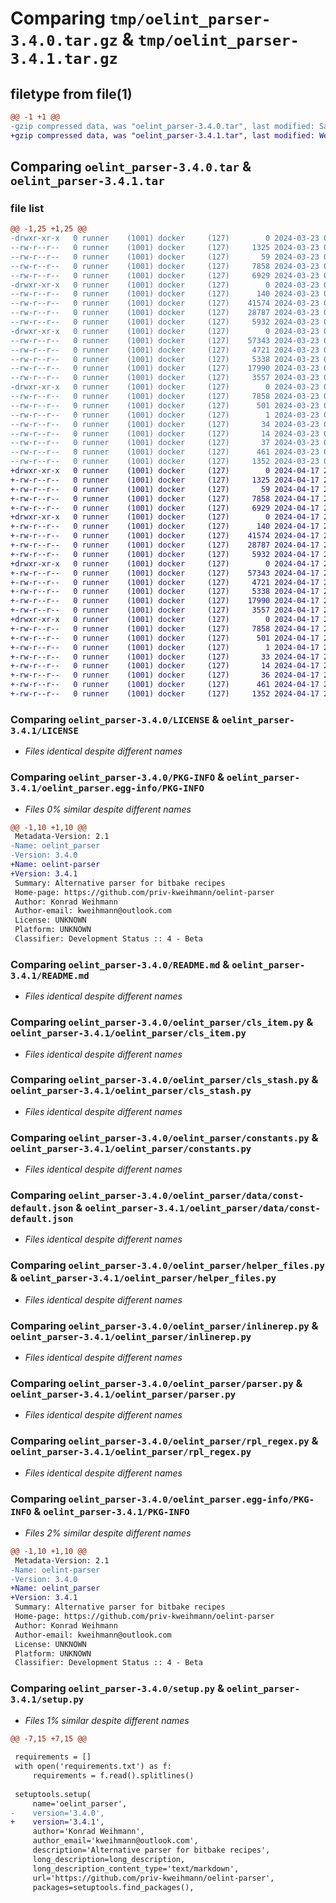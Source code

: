 # Comparing `tmp/oelint_parser-3.4.0.tar.gz` & `tmp/oelint_parser-3.4.1.tar.gz`

## filetype from file(1)

```diff
@@ -1 +1 @@
-gzip compressed data, was "oelint_parser-3.4.0.tar", last modified: Sat Mar 23 09:44:57 2024, max compression
+gzip compressed data, was "oelint_parser-3.4.1.tar", last modified: Wed Apr 17 20:21:12 2024, max compression
```

## Comparing `oelint_parser-3.4.0.tar` & `oelint_parser-3.4.1.tar`

### file list

```diff
@@ -1,25 +1,25 @@
-drwxr-xr-x   0 runner    (1001) docker     (127)        0 2024-03-23 09:44:57.695801 oelint_parser-3.4.0/
--rw-r--r--   0 runner    (1001) docker     (127)     1325 2024-03-23 09:44:38.000000 oelint_parser-3.4.0/LICENSE
--rw-r--r--   0 runner    (1001) docker     (127)       59 2024-03-23 09:44:38.000000 oelint_parser-3.4.0/MANIFEST.in
--rw-r--r--   0 runner    (1001) docker     (127)     7858 2024-03-23 09:44:57.695801 oelint_parser-3.4.0/PKG-INFO
--rw-r--r--   0 runner    (1001) docker     (127)     6929 2024-03-23 09:44:38.000000 oelint_parser-3.4.0/README.md
-drwxr-xr-x   0 runner    (1001) docker     (127)        0 2024-03-23 09:44:57.695801 oelint_parser-3.4.0/oelint_parser/
--rw-r--r--   0 runner    (1001) docker     (127)      140 2024-03-23 09:44:38.000000 oelint_parser-3.4.0/oelint_parser/__init__.py
--rw-r--r--   0 runner    (1001) docker     (127)    41574 2024-03-23 09:44:38.000000 oelint_parser-3.4.0/oelint_parser/cls_item.py
--rw-r--r--   0 runner    (1001) docker     (127)    28787 2024-03-23 09:44:38.000000 oelint_parser-3.4.0/oelint_parser/cls_stash.py
--rw-r--r--   0 runner    (1001) docker     (127)     5932 2024-03-23 09:44:38.000000 oelint_parser-3.4.0/oelint_parser/constants.py
-drwxr-xr-x   0 runner    (1001) docker     (127)        0 2024-03-23 09:44:57.695801 oelint_parser-3.4.0/oelint_parser/data/
--rw-r--r--   0 runner    (1001) docker     (127)    57343 2024-03-23 09:44:38.000000 oelint_parser-3.4.0/oelint_parser/data/const-default.json
--rw-r--r--   0 runner    (1001) docker     (127)     4721 2024-03-23 09:44:38.000000 oelint_parser-3.4.0/oelint_parser/helper_files.py
--rw-r--r--   0 runner    (1001) docker     (127)     5338 2024-03-23 09:44:38.000000 oelint_parser-3.4.0/oelint_parser/inlinerep.py
--rw-r--r--   0 runner    (1001) docker     (127)    17990 2024-03-23 09:44:38.000000 oelint_parser-3.4.0/oelint_parser/parser.py
--rw-r--r--   0 runner    (1001) docker     (127)     3557 2024-03-23 09:44:38.000000 oelint_parser-3.4.0/oelint_parser/rpl_regex.py
-drwxr-xr-x   0 runner    (1001) docker     (127)        0 2024-03-23 09:44:57.695801 oelint_parser-3.4.0/oelint_parser.egg-info/
--rw-r--r--   0 runner    (1001) docker     (127)     7858 2024-03-23 09:44:57.000000 oelint_parser-3.4.0/oelint_parser.egg-info/PKG-INFO
--rw-r--r--   0 runner    (1001) docker     (127)      501 2024-03-23 09:44:57.000000 oelint_parser-3.4.0/oelint_parser.egg-info/SOURCES.txt
--rw-r--r--   0 runner    (1001) docker     (127)        1 2024-03-23 09:44:57.000000 oelint_parser-3.4.0/oelint_parser.egg-info/dependency_links.txt
--rw-r--r--   0 runner    (1001) docker     (127)       34 2024-03-23 09:44:57.000000 oelint_parser-3.4.0/oelint_parser.egg-info/requires.txt
--rw-r--r--   0 runner    (1001) docker     (127)       14 2024-03-23 09:44:57.000000 oelint_parser-3.4.0/oelint_parser.egg-info/top_level.txt
--rw-r--r--   0 runner    (1001) docker     (127)       37 2024-03-23 09:44:38.000000 oelint_parser-3.4.0/requirements.txt
--rw-r--r--   0 runner    (1001) docker     (127)      461 2024-03-23 09:44:57.695801 oelint_parser-3.4.0/setup.cfg
--rw-r--r--   0 runner    (1001) docker     (127)     1352 2024-03-23 09:44:57.000000 oelint_parser-3.4.0/setup.py
+drwxr-xr-x   0 runner    (1001) docker     (127)        0 2024-04-17 20:21:12.713953 oelint_parser-3.4.1/
+-rw-r--r--   0 runner    (1001) docker     (127)     1325 2024-04-17 20:20:53.000000 oelint_parser-3.4.1/LICENSE
+-rw-r--r--   0 runner    (1001) docker     (127)       59 2024-04-17 20:20:53.000000 oelint_parser-3.4.1/MANIFEST.in
+-rw-r--r--   0 runner    (1001) docker     (127)     7858 2024-04-17 20:21:12.713953 oelint_parser-3.4.1/PKG-INFO
+-rw-r--r--   0 runner    (1001) docker     (127)     6929 2024-04-17 20:20:53.000000 oelint_parser-3.4.1/README.md
+drwxr-xr-x   0 runner    (1001) docker     (127)        0 2024-04-17 20:21:12.713953 oelint_parser-3.4.1/oelint_parser/
+-rw-r--r--   0 runner    (1001) docker     (127)      140 2024-04-17 20:20:53.000000 oelint_parser-3.4.1/oelint_parser/__init__.py
+-rw-r--r--   0 runner    (1001) docker     (127)    41574 2024-04-17 20:20:53.000000 oelint_parser-3.4.1/oelint_parser/cls_item.py
+-rw-r--r--   0 runner    (1001) docker     (127)    28787 2024-04-17 20:20:53.000000 oelint_parser-3.4.1/oelint_parser/cls_stash.py
+-rw-r--r--   0 runner    (1001) docker     (127)     5932 2024-04-17 20:20:53.000000 oelint_parser-3.4.1/oelint_parser/constants.py
+drwxr-xr-x   0 runner    (1001) docker     (127)        0 2024-04-17 20:21:12.713953 oelint_parser-3.4.1/oelint_parser/data/
+-rw-r--r--   0 runner    (1001) docker     (127)    57343 2024-04-17 20:20:53.000000 oelint_parser-3.4.1/oelint_parser/data/const-default.json
+-rw-r--r--   0 runner    (1001) docker     (127)     4721 2024-04-17 20:20:53.000000 oelint_parser-3.4.1/oelint_parser/helper_files.py
+-rw-r--r--   0 runner    (1001) docker     (127)     5338 2024-04-17 20:20:53.000000 oelint_parser-3.4.1/oelint_parser/inlinerep.py
+-rw-r--r--   0 runner    (1001) docker     (127)    17990 2024-04-17 20:20:53.000000 oelint_parser-3.4.1/oelint_parser/parser.py
+-rw-r--r--   0 runner    (1001) docker     (127)     3557 2024-04-17 20:20:53.000000 oelint_parser-3.4.1/oelint_parser/rpl_regex.py
+drwxr-xr-x   0 runner    (1001) docker     (127)        0 2024-04-17 20:21:12.713953 oelint_parser-3.4.1/oelint_parser.egg-info/
+-rw-r--r--   0 runner    (1001) docker     (127)     7858 2024-04-17 20:21:12.000000 oelint_parser-3.4.1/oelint_parser.egg-info/PKG-INFO
+-rw-r--r--   0 runner    (1001) docker     (127)      501 2024-04-17 20:21:12.000000 oelint_parser-3.4.1/oelint_parser.egg-info/SOURCES.txt
+-rw-r--r--   0 runner    (1001) docker     (127)        1 2024-04-17 20:21:12.000000 oelint_parser-3.4.1/oelint_parser.egg-info/dependency_links.txt
+-rw-r--r--   0 runner    (1001) docker     (127)       33 2024-04-17 20:21:12.000000 oelint_parser-3.4.1/oelint_parser.egg-info/requires.txt
+-rw-r--r--   0 runner    (1001) docker     (127)       14 2024-04-17 20:21:12.000000 oelint_parser-3.4.1/oelint_parser.egg-info/top_level.txt
+-rw-r--r--   0 runner    (1001) docker     (127)       36 2024-04-17 20:20:53.000000 oelint_parser-3.4.1/requirements.txt
+-rw-r--r--   0 runner    (1001) docker     (127)      461 2024-04-17 20:21:12.713953 oelint_parser-3.4.1/setup.cfg
+-rw-r--r--   0 runner    (1001) docker     (127)     1352 2024-04-17 20:21:12.000000 oelint_parser-3.4.1/setup.py
```

### Comparing `oelint_parser-3.4.0/LICENSE` & `oelint_parser-3.4.1/LICENSE`

 * *Files identical despite different names*

### Comparing `oelint_parser-3.4.0/PKG-INFO` & `oelint_parser-3.4.1/oelint_parser.egg-info/PKG-INFO`

 * *Files 0% similar despite different names*

```diff
@@ -1,10 +1,10 @@
 Metadata-Version: 2.1
-Name: oelint_parser
-Version: 3.4.0
+Name: oelint-parser
+Version: 3.4.1
 Summary: Alternative parser for bitbake recipes
 Home-page: https://github.com/priv-kweihmann/oelint-parser
 Author: Konrad Weihmann
 Author-email: kweihmann@outlook.com
 License: UNKNOWN
 Platform: UNKNOWN
 Classifier: Development Status :: 4 - Beta
```

### Comparing `oelint_parser-3.4.0/README.md` & `oelint_parser-3.4.1/README.md`

 * *Files identical despite different names*

### Comparing `oelint_parser-3.4.0/oelint_parser/cls_item.py` & `oelint_parser-3.4.1/oelint_parser/cls_item.py`

 * *Files identical despite different names*

### Comparing `oelint_parser-3.4.0/oelint_parser/cls_stash.py` & `oelint_parser-3.4.1/oelint_parser/cls_stash.py`

 * *Files identical despite different names*

### Comparing `oelint_parser-3.4.0/oelint_parser/constants.py` & `oelint_parser-3.4.1/oelint_parser/constants.py`

 * *Files identical despite different names*

### Comparing `oelint_parser-3.4.0/oelint_parser/data/const-default.json` & `oelint_parser-3.4.1/oelint_parser/data/const-default.json`

 * *Files identical despite different names*

### Comparing `oelint_parser-3.4.0/oelint_parser/helper_files.py` & `oelint_parser-3.4.1/oelint_parser/helper_files.py`

 * *Files identical despite different names*

### Comparing `oelint_parser-3.4.0/oelint_parser/inlinerep.py` & `oelint_parser-3.4.1/oelint_parser/inlinerep.py`

 * *Files identical despite different names*

### Comparing `oelint_parser-3.4.0/oelint_parser/parser.py` & `oelint_parser-3.4.1/oelint_parser/parser.py`

 * *Files identical despite different names*

### Comparing `oelint_parser-3.4.0/oelint_parser/rpl_regex.py` & `oelint_parser-3.4.1/oelint_parser/rpl_regex.py`

 * *Files identical despite different names*

### Comparing `oelint_parser-3.4.0/oelint_parser.egg-info/PKG-INFO` & `oelint_parser-3.4.1/PKG-INFO`

 * *Files 2% similar despite different names*

```diff
@@ -1,10 +1,10 @@
 Metadata-Version: 2.1
-Name: oelint-parser
-Version: 3.4.0
+Name: oelint_parser
+Version: 3.4.1
 Summary: Alternative parser for bitbake recipes
 Home-page: https://github.com/priv-kweihmann/oelint-parser
 Author: Konrad Weihmann
 Author-email: kweihmann@outlook.com
 License: UNKNOWN
 Platform: UNKNOWN
 Classifier: Development Status :: 4 - Beta
```

### Comparing `oelint_parser-3.4.0/setup.py` & `oelint_parser-3.4.1/setup.py`

 * *Files 1% similar despite different names*

```diff
@@ -7,15 +7,15 @@
 
 requirements = []
 with open('requirements.txt') as f:
     requirements = f.read().splitlines()
 
 setuptools.setup(
     name='oelint_parser',
-    version='3.4.0',
+    version='3.4.1',
     author='Konrad Weihmann',
     author_email='kweihmann@outlook.com',
     description='Alternative parser for bitbake recipes',
     long_description=long_description,
     long_description_content_type='text/markdown',
     url='https://github.com/priv-kweihmann/oelint-parser',
     packages=setuptools.find_packages(),
```

